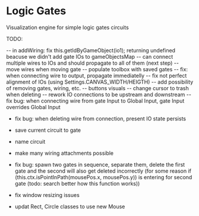 # Logic Gates

Visualization engine for simple logic gates circuits

TODO:

-- in addWiring: fix this.getIdByGameObject(io1); returning undefined beacuse we didn't add gate IOs to gameObjectsMap
-- can connect multiple wires to IOs and should propagate to all of them (next step)
-- move wires when moving gate
-- populate toolbox with saved gates
-- fix: when connecting wire to output, propagate immediatelly
-- fix not perfect alignment of IOs (using Settings.CANVAS_WIDTH/HEIGTH)
-- add possibility of removing gates, wiring, etc.
-- buttons visuals
-- change cursor to trash when deleting
-- rework IO connections to be upstream and downstream
-- fix bug: when connecting wire from gate Input to Global Input, gate Input overrides Global Input

-   fix bug: when deleting wire from connection, present IO state persists
-   save current circuit to gate
-   name circuit
-   make many wiring attachments possible

-   fix bug: spawn two gates in sequence, separate them, delete the first gate and the second will also get deleted incorrectly (for some reason if (this.ctx.isPointInPath(mousePos.x, mousePos.y)) is entering for second gate (todo: search better how this function works))
-   fix window resizing issues
-   updat Rect, Circle classes to use new Mouse
